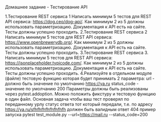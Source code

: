 Домашнее задание - Тестирование API

1.Тестирование REST сервиса 1 Написать минимум 5 тестов для REST API сервиса: https://dog.ceo/dog-api/. Как минимум 2 из 5 должны использовать параметризацию. Документация к API есть на сайте. Тесты должны успешно проходить.
2.Тестирование REST сервиса 2 Написать минимум 5 тестов для REST API сервиса: https://www.openbrewerydb.org/. Как минимум 2 из 5 должны использовать параметризацию. Документация к API есть на сайте. Тесты должны успешно проходить.
3.Тестирование REST сервиса 3. Написать минимум 5 тестов для REST API сервиса: https://jsonplaceholder.typicode.com/. Как минимум 2 из 5 должны использовать параметризацию. Документация к API есть на сайте. Тесты должны успешно проходить.
4.Реализуйте в отдельном модуле (файле) тестовую функцию которая будет принимать 2 параметра: url - должно быть значение по умолчанию https://ya.ru status_code - значение по умолчанию 200 Параметры должны быть реализованы через pytest.addoption. Можно положить фикcтуру и тестовую функцию в один файл. Основная задача чтобы ваш тест проверял по переданному урлу статус ответа тот который передали, т.е. по адресу https://ya.ru/sfhfhfhfhfhfhfhfh должен быть валидным ответ 404 пример запуска pytest test_module.py --url=https://mail.ru --status_code=200